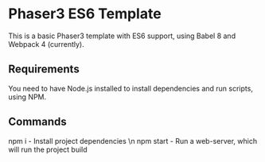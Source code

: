 # Phaser3 ES6 Template

This is a basic Phaser3 template with ES6 support, using Babel 8 and Webpack 4 (currently).

## Requirements

You need to have Node.js installed to install dependencies and run scripts, using NPM.

## Commands

npm i - Install project dependencies \n
npm start - Run a web-server, which will run the project build
